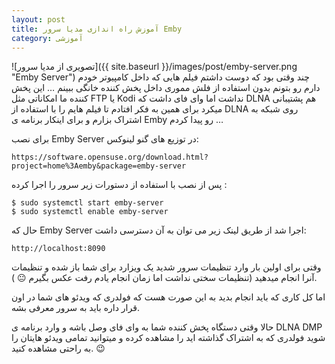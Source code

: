```yaml
---
layout: post
title: آموزش راه اندازی مدیا سرور Emby
category: آموزشی
---
```

![تصویری از مدیا سرور]({{ site.baseurl }}/images/post/emby-server.png "Emby Server")
چند وقتی بود که دوست داشتم فیلم هایی که داخل کامپیوتر خودم دارم رو بتونم بدون استفاده از فلش مموری داخل پخش کننده خانگی ببینم … این پخش کننده ما امکاناتی مثل FTP یا Kodi نداشت اما وای فای داشت که DLNA هم پشتیبانی میکرد برای همین به فکر افتادم تا فیلم هایم را با استفاده از DLNA روی شبکه به اشتراک بزارم و برای اینکار برنامه ی Emby رو پیدا کردم …

برای نصب Emby Server در توزیع های گنو لینوکس:

```
https://software.opensuse.org/download.html?project=home%3Aemby&package=emby-server
```

پس از نصب با استفاده از دستورات زیر سرور را اجرا کرده :

```shell
$ sudo systemctl start emby-server
$ sudo systemctl enable emby-server
```

 حال که Emby Server اجرا شد از طریق لینک زیر می توان به آن دسترسی داشت:

```
http://localhost:8090
```

 وقتی برای اولین بار وارد تنظیمات سرور شدید یک ویزارد برای شما باز شده و تنظیمات آنرا انجام میدهید (تنظیمات سختی نداشت اما زمان انجام یادم رفت عکس بگیرم 😐  ).

اما کل کاری که باید انجام بدید به این صورت هست که فولدری که ویدئو های شما در اون قرار داره باید به سرور معرفی بشه.

حالا وقتی دستگاه پخش کننده شما به وای فای وصل باشه و وارد برنامه ی  DLNA DMP شوید فولدری که به اشتراک گذاشته اید را مشاهده کرده و میتوانید تمامی ویدئو هایتان را به راحتی مشاهده کنید. 😉